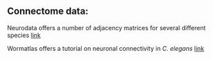 ## Connectome data:  

Neurodata offers a number of adjacency matrices for several different species   [link](https://neurodata.io/project/connectomes/)  

Wormatlas offers a tutorial on neuronal connectivity in _C. elegans_   [link](http://www.wormatlas.org/neuronalwiring.html)

